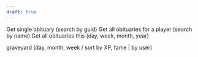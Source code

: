```yaml
---
draft: true
---
```



Get single obituary (search by guid)
Get all obituaries for a player (search by name)
Get all obituaries this (day, week, month, year)


graveyard (day, month, week / sort by XP, fame | by user)  